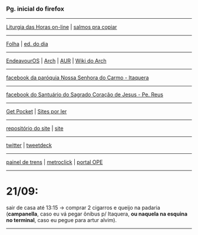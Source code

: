 ### Pg. inicial do firefox

* * * * *

[Liturgia das Horas on-line](https://www.liturgiadashoras.online/lh) | [salmos pra copiar](https://liturgiadashoras.online/tempocomum2.html)

* * * * *

[Folha](https://www.folha.uol.com.br/) | [ed. do dia](https://acervo.folha.uol.com.br/digital/index.do)

* * * * *

[EndeavourOS](https://endeavouros.com/) | [Arch](https://archlinux.org/) | [AUR](https://aur.archlinux.org/) | [Wiki do Arch](https://wiki.archlinux.org/title/Main_page_(Portugu%C3%AAs))

* * * * *

[facebook da paróquia Nossa Senhora do Carmo - Itaquera](https://www.facebook.com/paroquianossasenhoradocarmoitaquera)

* * * * *

[facebook do Santuário do Sagrado Coração de Jesus - Pe. Reus](https://www.facebook.com/padrereussantuariooficial/)

* * * * *

[Get Pocket](https://getpocket.com/my-list) | [Sites por ler](https://github.com/mrclmlt/coisas/blob/main/sitesporler.md)

* * * * *

[repositório do site](https://github.com/mrclmlt/site) | [site](https://mrclmlt.github.io/site/)

* * * * *

[twitter](https://twitter.com/home) | [tweetdeck](https://tweetdeck.twitter.com/)

* * * * *

[painel de trens](http://10.21.215.152/index.php?option=com_user&view=login&return=aHR0cDovLzEwLjIxLjIxNS4xNTIvaW5kZXgucGhwL3BhaW5lbC1saW5oYS0z) | [metroclick](http://www.metroweb.sp.gov.br/) | [portal OPE](http://og0012.metroweb.sp.gov.br/web/index.php/site/login)

* * * * *

21/09:
======

sair de casa até 13:15 -\> comprar 2 cigarros e queijo na padaria (**campanella**, caso eu vá pegar ônibus p/ Itaquera, **ou naquela na esquina no terminal**, caso eu pegue para artur alvim).

* * * * *

